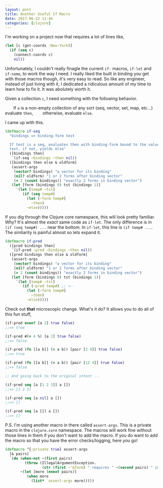 ```yaml
---
layout: post
title: Another Useful If Macro
date: 2017-06-22 11:44
categories: [clojure]
---
```


I'm working on a project now that requires a lot of lines like,
```clojure
(let [c (get-coords :New-York)]
  (if (seq c)
    (connect-coords c)
    nil))
```
Unfortunately, I couldn't really finagle the current `if-` macros, `if-let` and `if-some`, to work the way I need.
I really liked the built in binding you get with those macros though, it's very easy to read.
So like any engineer, instead of just living with it, I dedicated a ridiculous amount of my time to learn how to fix it.
It was abolutely worth it.

Given a collection `c`, I need something with the following behavior.

&nbsp;&nbsp;&nbsp;&nbsp;&nbsp;&nbsp;
If `a` is a non-empty collection of any sort (seq, vector, set, map, etc...) evaluate `then`, 
&nbsp;&nbsp;&nbsp;&nbsp;&nbsp;&nbsp;
otherwise, evaluate `else`.

I came up with this.

```clojure
(defmacro if-seq
  "bindings => binding-form test

  If test is a seq, evaluates then with binding-form bound to the value of
  test, if not, yields else"
  ([bindings then]
   `(if-seq ~bindings ~then nil))
  ([bindings then else & oldform]
   (assert-args
    (vector? bindings) "a vector for its binding"
    (nil? oldform) "1 or 2 forms after binding vector"
    (= 2 (count bindings)) "exactly 2 forms in binding vector")
   (let [form (bindings 0) tst (bindings 1)]
     `(let [temp# ~tst]
        (if (seq temp#)
          (let [~form temp#]
            ~then)
          ~else)))))
```

If you dig through the Clojure core namespace, this will look pretty familiar.
Why?
It's almost the _exact_ same code as `if-let`.
The only difference is in `(if (seq temp#) ...` near the bottom.
In `if-let`, this line is `(if temp# ...`.
The simliarity is painful almost so lets expand it.

```clojure
(defmacro if-pred
  ([pred bindings then]
   `(if-pred ~pred ~bindings ~then nil))
  ([pred bindings then else & oldform]
   (assert-args
    (vector? bindings) "a vector for its binding"
    (nil? oldform) "1 or 2 forms after binding vector"
    (= 2 (count bindings)) "exactly 2 forms in binding vector")
   (let [form (bindings 0) tst (bindings 1)]
     `(let [temp# ~tst]
        (if (~pred temp#) ;; <--
          (let [~form temp#]
            ~then)
          ~else)))))
```

Check out __that__ microscopic change.
What's it do?
It allows you to do all of this fun stuff,

```clojure
(if-pred even? [a 2] true false)
;;=> true

(if-pred #(= 4 %) [a 2] true false)
;;=> false

(if-pred (fn [[a b]] (< a b)) [pair [2 4]] true false)
;;=> true

(if-pred (fn [[a b]] (< a b)) [pair [12 4]] true false)
;;=> false

;; And going back to the original intent ...

(if-pred seq [a [1 2 3]] a [])
;;=> [1 2 3]

(if-pred seq [a nil] a [])
;;=> []

(if-pred seq [a []] a [])
;;=> []
```

P.S. 
I'm using another macro in there called `assert-args`. 
This is a private macro in the `clojure.core` namespace. 
The macros will work fine without those lines in them if you don't want to add the macro.
If you do want to add the macro so that you have the error checks/logging, here you go!

```clojure
(defmacro ^{:private true} assert-args
  [& pairs]
  `(do (when-not ~(first pairs)
         (throw (IllegalArgumentException.
                 (str (first ~'&form) " requires " ~(second pairs) " in " ~'*ns* ":" (:line (meta ~'&form))))))
       ~(let [more (nnext pairs)]
          (when more
            (list* `assert-args more)))))
```




